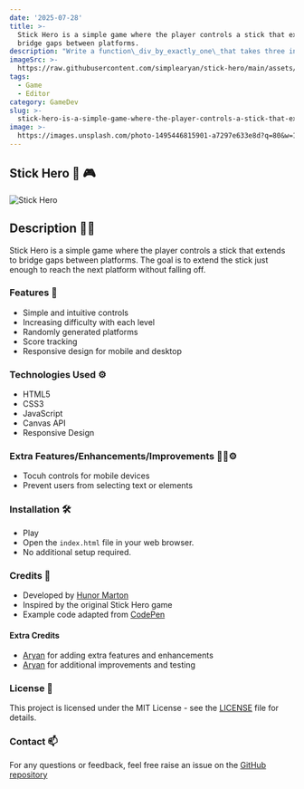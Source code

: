```yaml
---
date: '2025-07-28'
title: >-
  Stick Hero is a simple game where the player controls a stick that extends to
  bridge gaps between platforms.
description: "Write a function\_div_by_exactly_one\_that takes three integers\_num,\_a, and\_b. The function should return\_True\_if\_num\_is divisible by exactly one of the numbers\_a\_or\_b, and\_False\_otherwise."
imageSrc: >-
  https://raw.githubusercontent.com/simplearyan/stick-hero/main/assets/Screenshot.png
tags:
  - Game
  - Editor
category: GameDev
slug: >-
  stick-hero-is-a-simple-game-where-the-player-controls-a-stick-that-extends-to-bridge-gaps-between-platforms
image: >-
  https://images.unsplash.com/photo-1495446815901-a7297e633e8d?q=80&w=1170&auto=format&fit=crop&ixlib=rb-4.1.0&ixid=M3wxMjA3fDB8MHxwaG90by1wYWdlfHx8fGVufDB8fHx8fA%3D%3D
---
```


## Stick Hero 🦸 🎮 

![Stick Hero](https://raw.githubusercontent.com/simplearyan/stick-hero/main/assets/Screenshot.png)

## Description 📒🫛

Stick Hero is a simple game where the player controls a stick that extends to bridge gaps between platforms. The goal is to extend the stick just enough to reach the next platform without falling off.

### Features 📃

- Simple and intuitive controls
- Increasing difficulty with each level
- Randomly generated platforms
- Score tracking
- Responsive design for mobile and desktop
  
### Technologies Used ⚙️

- HTML5
- CSS3
- JavaScript
- Canvas API
- Responsive Design
  
### Extra Features/Enhancements/Improvements 👨‍💻⚙️

- Tocuh controls for mobile devices
- Prevent users from selecting text or elements
  
### Installation 🛠

- Play️
- Open the `index.html` file in your web browser.
- No additional setup required.

### Credits 🙏

- Developed by [Hunor Marton](https://codepen.io/HunorMarton)
- Inspired by the original Stick Hero game
- Example code adapted from [CodePen](https://codepen.io/HunorMarton/pen/KKdXbJz)

#### Extra Credits

- [Aryan](https://github.com/simplearyan/stick-hero) for adding extra features and enhancements
- [Aryan](https://github.com/simplearyan) for additional improvements and testing

### License 📜

This project is licensed under the MIT License - see the [LICENSE]([LICENSE](https://github.com/simplearyan/stick-hero/blob/main/LICENSE)) file for details.

### Contact 📫

For any questions or feedback, feel free raise an issue on the [GitHub repository](https://github.com/simplearyan/stick-hero)
